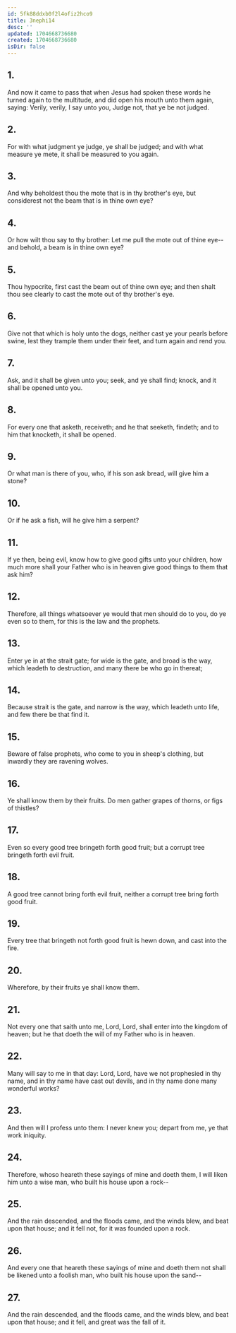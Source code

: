 ```yaml
---
id: 5fk88ddxb0f2l4ofiz2hco9
title: 3nephi14
desc: ''
updated: 1704668736680
created: 1704668736680
isDir: false
---
```

## 1.
And now it came to pass that when Jesus had spoken these words he turned again to the multitude, and did open his mouth unto them again, saying: Verily, verily, I say unto you, Judge not, that ye be not judged.
## 2.
For with what judgment ye judge, ye shall be judged; and with what measure ye mete, it shall be measured to you again.
## 3.
And why beholdest thou the mote that is in thy brother's eye, but considerest not the beam that is in thine own eye?
## 4.
Or how wilt thou say to thy brother: Let me pull the mote out of thine eye--and behold, a beam is in thine own eye?
## 5.
Thou hypocrite, first cast the beam out of thine own eye; and then shalt thou see clearly to cast the mote out of thy brother's eye.
## 6.
Give not that which is holy unto the dogs, neither cast ye your pearls before swine, lest they trample them under their feet, and turn again and rend you.
## 7.
Ask, and it shall be given unto you; seek, and ye shall find; knock, and it shall be opened unto you.
## 8.
For every one that asketh, receiveth; and he that seeketh, findeth; and to him that knocketh, it shall be opened.
## 9.
Or what man is there of you, who, if his son ask bread, will give him a stone?
## 10.
Or if he ask a fish, will he give him a serpent?
## 11.
If ye then, being evil, know how to give good gifts unto your children, how much more shall your Father who is in heaven give good things to them that ask him?
## 12.
Therefore, all things whatsoever ye would that men should do to you, do ye even so to them, for this is the law and the prophets.
## 13.
Enter ye in at the strait gate; for wide is the gate, and broad is the way, which leadeth to destruction, and many there be who go in thereat;
## 14.
Because strait is the gate, and narrow is the way, which leadeth unto life, and few there be that find it.
## 15.
Beware of false prophets, who come to you in sheep's clothing, but inwardly they are ravening wolves.
## 16.
Ye shall know them by their fruits. Do men gather grapes of thorns, or figs of thistles?
## 17.
Even so every good tree bringeth forth good fruit; but a corrupt tree bringeth forth evil fruit.
## 18.
A good tree cannot bring forth evil fruit, neither a corrupt tree bring forth good fruit.
## 19.
Every tree that bringeth not forth good fruit is hewn down, and cast into the fire.
## 20.
Wherefore, by their fruits ye shall know them.
## 21.
Not every one that saith unto me, Lord, Lord, shall enter into the kingdom of heaven; but he that doeth the will of my Father who is in heaven.
## 22.
Many will say to me in that day: Lord, Lord, have we not prophesied in thy name, and in thy name have cast out devils, and in thy name done many wonderful works?
## 23.
And then will I profess unto them: I never knew you; depart from me, ye that work iniquity.
## 24.
Therefore, whoso heareth these sayings of mine and doeth them, I will liken him unto a wise man, who built his house upon a rock--
## 25.
And the rain descended, and the floods came, and the winds blew, and beat upon that house; and it fell not, for it was founded upon a rock.
## 26.
And every one that heareth these sayings of mine and doeth them not shall be likened unto a foolish man, who built his house upon the sand--
## 27.
And the rain descended, and the floods came, and the winds blew, and beat upon that house; and it fell, and great was the fall of it.
